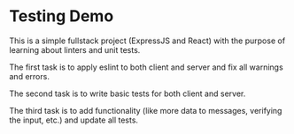 # Testing Demo

This is a simple fullstack project (ExpressJS and React) with the purpose of learning about linters and unit tests. 

The first task is to apply eslint to both client and server and fix all warnings and errors.

The second task is to write basic tests for both client and server.

The third task is to add functionality (like more data to messages, verifying the input, etc.) and update all tests.


